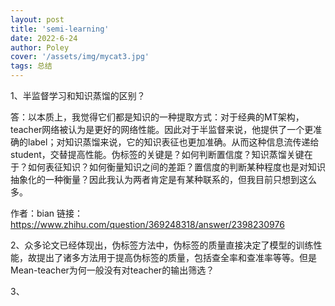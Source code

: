 ```yaml
---
layout: post
title: 'semi-learning'
date: 2022-6-24
author: Poley
cover: '/assets/img/mycat3.jpg'
tags: 总结
---
```


1、半监督学习和知识蒸馏的区别？

答：以本质上，我觉得它们都是知识的一种提取方式：对于经典的MT架构，teacher网络被认为是更好的网络性能。因此对于半监督来说，他提供了一个更准确的label；对知识蒸馏来说，它的知识表征也更加准确。从而这种信息流传递给student，交替提高性能。伪标签的关键是？如何判断置信度？知识蒸馏关键在于？如何表征知识？如何衡量知识之间的差距？置信度的判断某种程度也是对知识抽象化的一种衡量？因此我认为两者肯定是有某种联系的，但我目前只想到这么多。

作者：bian
链接：https://www.zhihu.com/question/369248318/answer/2398230976

2、众多论文已经体现出，伪标签方法中，伪标签的质量直接决定了模型的训练性能，故提出了诸多方法用于提高伪标签的质量，包括查全率和查准率等等。但是Mean-teacher为何一般没有对teacher的输出筛选？

3、